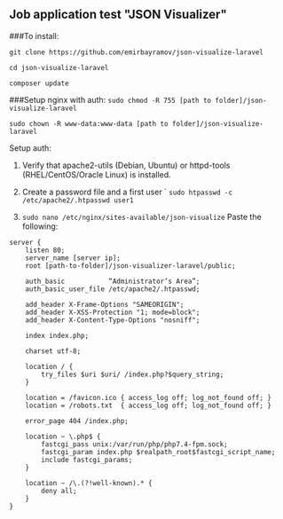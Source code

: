 ## Job application test "JSON Visualizer"
###To install:


```git clone https://github.com/emirbayramov/json-visualize-laravel```

```cd json-visualize-laravel```

```composer update```


###Setup nginx with auth:
```sudo chmod -R 755 [path to folder]/json-visualize-laravel```

```sudo chown -R www-data:www-data [path to folder]/json-visualize-laravel```


Setup auth:
1. Verify that apache2-utils (Debian, Ubuntu) or httpd-tools (RHEL/CentOS/Oracle Linux) is installed. 
2. Create a password file and a first user `
 ```sudo htpasswd -c /etc/apache2/.htpasswd user1```

3. ```sudo nano /etc/nginx/sites-available/json-visualize```
Paste the following:
```
server {
    listen 80;
    server_name [server ip];
    root [path-to-folder]/json-visualizer-laravel/public;

    auth_basic           “Administrator’s Area”;
    auth_basic_user_file /etc/apache2/.htpasswd; 
    
    add_header X-Frame-Options "SAMEORIGIN";
    add_header X-XSS-Protection "1; mode=block";
    add_header X-Content-Type-Options "nosniff";

    index index.php;

    charset utf-8;

    location / {
        try_files $uri $uri/ /index.php?$query_string;
    }

    location = /favicon.ico { access_log off; log_not_found off; }
    location = /robots.txt  { access_log off; log_not_found off; }

    error_page 404 /index.php;

    location ~ \.php$ {
        fastcgi_pass unix:/var/run/php/php7.4-fpm.sock;
        fastcgi_param index.php $realpath_root$fastcgi_script_name;
        include fastcgi_params;
    }

    location ~ /\.(?!well-known).* {
        deny all;
    }
}
```

